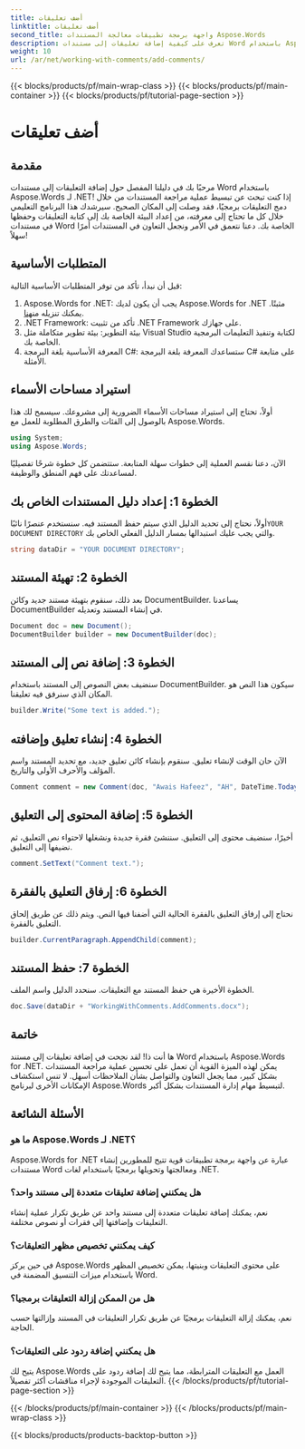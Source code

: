 ```yaml
---
title: أضف تعليقات
linktitle: أضف تعليقات
second_title: واجهة برمجة تطبيقات معالجة المستندات Aspose.Words
description: تعرف على كيفية إضافة تعليقات إلى مستندات Word باستخدام Aspose.Words for .NET من خلال دليلنا. قم بتعزيز عملية التعاون في المستندات دون عناء.
weight: 10
url: /ar/net/working-with-comments/add-comments/
---
```


{{< blocks/products/pf/main-wrap-class >}}
{{< blocks/products/pf/main-container >}}
{{< blocks/products/pf/tutorial-page-section >}}

# أضف تعليقات

## مقدمة

مرحبًا بك في دليلنا المفصل حول إضافة التعليقات إلى مستندات Word باستخدام Aspose.Words لـ .NET! إذا كنت تبحث عن تبسيط عملية مراجعة المستندات من خلال دمج التعليقات برمجيًا، فقد وصلت إلى المكان الصحيح. سيرشدك هذا البرنامج التعليمي خلال كل ما تحتاج إلى معرفته، من إعداد البيئة الخاصة بك إلى كتابة التعليقات وحفظها في مستندات Word الخاصة بك. دعنا نتعمق في الأمر ونجعل التعاون في المستندات أمرًا سهلاً!

## المتطلبات الأساسية

قبل أن نبدأ، تأكد من توفر المتطلبات الأساسية التالية:

1. Aspose.Words for .NET: يجب أن يكون لديك Aspose.Words for .NET مثبتًا. يمكنك تنزيله من[هنا](https://releases.aspose.com/words/net/).
2. .NET Framework: تأكد من تثبيت .NET Framework على جهازك.
3. بيئة التطوير: بيئة تطوير متكاملة مثل Visual Studio لكتابة وتنفيذ التعليمات البرمجية الخاصة بك.
4. المعرفة الأساسية بلغة البرمجة C#: ستساعدك المعرفة بلغة البرمجة C# على متابعة الأمثلة.

## استيراد مساحات الأسماء

أولاً، تحتاج إلى استيراد مساحات الأسماء الضرورية إلى مشروعك. سيسمح لك هذا بالوصول إلى الفئات والطرق المطلوبة للعمل مع Aspose.Words.

```csharp
using System;
using Aspose.Words;
```

الآن، دعنا نقسم العملية إلى خطوات سهلة المتابعة. ستتضمن كل خطوة شرحًا تفصيليًا لمساعدتك على فهم المنطق والوظيفة.

## الخطوة 1: إعداد دليل المستندات الخاص بك

 أولاً، نحتاج إلى تحديد الدليل الذي سيتم حفظ المستند فيه. سنستخدم عنصرًا نائبًا`YOUR DOCUMENT DIRECTORY` والتي يجب عليك استبدالها بمسار الدليل الفعلي الخاص بك.

```csharp
string dataDir = "YOUR DOCUMENT DIRECTORY";
```

## الخطوة 2: تهيئة المستند

بعد ذلك، سنقوم بتهيئة مستند جديد وكائن DocumentBuilder. يساعدنا DocumentBuilder في إنشاء المستند وتعديله.

```csharp
Document doc = new Document();
DocumentBuilder builder = new DocumentBuilder(doc);
```

## الخطوة 3: إضافة نص إلى المستند

سنضيف بعض النصوص إلى المستند باستخدام DocumentBuilder. سيكون هذا النص هو المكان الذي سنرفق فيه تعليقنا.

```csharp
builder.Write("Some text is added.");
```

## الخطوة 4: إنشاء تعليق وإضافته

الآن حان الوقت لإنشاء تعليق. سنقوم بإنشاء كائن تعليق جديد، مع تحديد المستند واسم المؤلف والأحرف الأولى والتاريخ.

```csharp
Comment comment = new Comment(doc, "Awais Hafeez", "AH", DateTime.Today);
```

## الخطوة 5: إضافة المحتوى إلى التعليق

أخيرًا، سنضيف محتوى إلى التعليق. سننشئ فقرة جديدة ونشغلها لاحتواء نص التعليق، ثم نضيفها إلى التعليق.

```csharp
comment.SetText("Comment text.");
```

## الخطوة 6: إرفاق التعليق بالفقرة

نحتاج إلى إرفاق التعليق بالفقرة الحالية التي أضفنا فيها النص. ويتم ذلك عن طريق إلحاق التعليق بالفقرة.

```csharp
builder.CurrentParagraph.AppendChild(comment);
```

## الخطوة 7: حفظ المستند

الخطوة الأخيرة هي حفظ المستند مع التعليقات. سنحدد الدليل واسم الملف.

```csharp
doc.Save(dataDir + "WorkingWithComments.AddComments.docx");
```

## خاتمة

ها أنت ذا! لقد نجحت في إضافة تعليقات إلى مستند Word باستخدام Aspose.Words for .NET. يمكن لهذه الميزة القوية أن تعمل على تحسين عملية مراجعة المستندات بشكل كبير، مما يجعل التعاون والتواصل بشأن الملاحظات أسهل. لا تنس استكشاف الإمكانات الأخرى لبرنامج Aspose.Words لتبسيط مهام إدارة المستندات بشكل أكبر.

## الأسئلة الشائعة

### ما هو Aspose.Words لـ .NET؟

Aspose.Words for .NET عبارة عن واجهة برمجة تطبيقات قوية تتيح للمطورين إنشاء مستندات Word ومعالجتها وتحويلها برمجيًا باستخدام لغات .NET.

### هل يمكنني إضافة تعليقات متعددة إلى مستند واحد؟

نعم، يمكنك إضافة تعليقات متعددة إلى مستند واحد عن طريق تكرار عملية إنشاء التعليقات وإضافتها إلى فقرات أو نصوص مختلفة.

### كيف يمكنني تخصيص مظهر التعليقات؟

في حين يركز Aspose.Words على محتوى التعليقات وبنيتها، يمكن تخصيص المظهر باستخدام ميزات التنسيق المضمنة في Word.

### هل من الممكن إزالة التعليقات برمجيا؟

نعم، يمكنك إزالة التعليقات برمجيًا عن طريق تكرار التعليقات في المستند وإزالتها حسب الحاجة.

### هل يمكنني إضافة ردود على التعليقات؟

يتيح لك Aspose.Words العمل مع التعليقات المترابطة، مما يتيح لك إضافة ردود على التعليقات الموجودة لإجراء مناقشات أكثر تفصيلاً.
{{< /blocks/products/pf/tutorial-page-section >}}

{{< /blocks/products/pf/main-container >}}
{{< /blocks/products/pf/main-wrap-class >}}

{{< blocks/products/products-backtop-button >}}
